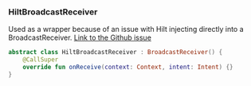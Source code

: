 ### HiltBroadcastReceiver
Used as a wrapper because of an issue with Hilt injecting directly into a BroadcastReceiver.
[Link to the Github issue](https://github.com/google/dagger/issues/1918#issuecomment-644057247)

```kotlin
abstract class HiltBroadcastReceiver : BroadcastReceiver() {  
    @CallSuper  
    override fun onReceive(context: Context, intent: Intent) {}  
}
```